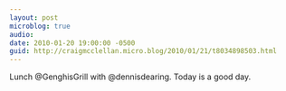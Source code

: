 ```yaml
---
layout: post
microblog: true
audio: 
date: 2010-01-20 19:00:00 -0500
guid: http://craigmcclellan.micro.blog/2010/01/21/t8034898503.html
---
```

Lunch @GenghisGrill with @dennisdearing. Today is a good day.
